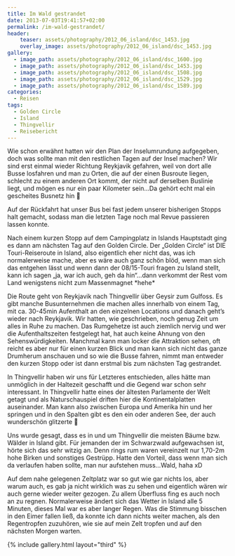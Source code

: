```yaml
---
title: Im Wald gestrandet
date: 2013-07-03T19:41:57+02:00
permalink: /im-wald-gestrandet/
header:
    teaser: assets/photography/2012_06_island/dsc_1453.jpg
    overlay_image: assets/photography/2012_06_island/dsc_1453.jpg
gallery:
  - image_path: assets/photography/2012_06_island/dsc_1600.jpg
  - image_path: assets/photography/2012_06_island/dsc_1453.jpg
  - image_path: assets/photography/2012_06_island/dsc_1508.jpg
  - image_path: assets/photography/2012_06_island/dsc_1529.jpg
  - image_path: assets/photography/2012_06_island/dsc_1589.jpg
categories:
  - Reisen
tags:
  - Golden Circle
  - Island
  - Thingvellir
  - Reisebericht
---
```


Wie schon erwähnt hatten wir den Plan der Inselumrundung aufgegeben, doch was sollte man mit den restlichen Tagen auf der Insel machen? 
Wir sind erst einmal wieder Richtung Reykjavik gefahren, weil von dort alle Busse losfahren und man zu Orten, 
die auf der einen Busroute liegen, schlecht zu einem anderen Ort kommt, der nicht auf derselben Buslinie liegt, 
und mögen es nur ein paar Kilometer sein…Da gehört echt mal ein gescheites Busnetz hin 🙁

Auf der Rückfahrt hat unser Bus bei fast jedem unserer bisherigen Stopps halt gemacht,
sodass man die letzten Tage noch mal Revue passieren lassen konnte.

Nach einem kurzen Stopp auf dem Campingplatz in Islands Hauptstadt ging es dann am nächsten Tag auf den Golden Circle. 
Der „Golden Circle“ ist DIE Touri-Reiseroute in Island, also eigentlich eher nicht das, was ich normalerweise mache, 
aber es wäre auch ganz schön blöd, wenn man sich das entgehen lässt und wenn dann der 08/15-Touri fragen zu Island stellt, 
kann ich sagen „ja, war ich auch, geh da hin“…dann verkommt der Rest vom Land wenigstens nicht zum Massenmagnet \*hehe\*

Die Route geht von Reykjavik nach Thingvellir über Geysir zum Gulfoss. Es gibt manche Busunternehmen die machen alles innerhalb von einem Tag, 
mit ca. 30-45min Aufenthalt an den einzelnen Locations und danach geht’s wieder nach Reykjavik. Wir hatten, 
wie geschrieben, noch genug Zeit um alles in Ruhe zu machen. Das Rumgehetze ist auch ziemlich nervig und wer die Aufenthaltszeiten festgelegt hat, 
hat auch keine Ahnung von den Sehenswürdigkeiten. Manchmal kann man locker die Attraktion sehen, 
oft reicht es aber nur für einen kurzen Blick und man kann sich nicht das ganze Drumherum anschauen und so wie die Busse fahren, 
nimmt man entweder den kurzen Stopp oder ist dann erstmal bis zum nächsten Tag gestrandet.

In Thingvellir haben wir uns für Letzteres entschieden, alles hätte man unmöglich in der Haltezeit geschafft und die Gegend war schon sehr interessant. 
In Thingvellir hatte eines der ältesten Parlamente der Welt getagt und als Naturschauspiel driften hier die Kontinentalplatten auseinander. 
Man kann also zwischen Europa und Amerika hin und her springen und in den Spalten gibt es den ein oder anderen See, der auch wunderschön glitzerte 🙂

Uns wurde gesagt, dass es in und um Thingvellir die meisten Bäume bzw. Wälder in Island gibt. 
Für jemanden der im Schwarzwald aufgewachsen ist, hörte sich das sehr witzig an. 
Denn rings rum waren vereinzelt nur 1,70-2m hohe Birken und sonstiges Gestrüpp. Hatte den Vorteil, dass wenn man sich da verlaufen haben sollte, 
man nur aufstehen muss…Wald, haha xD

Auf dem nahe gelegenen Zeltplatz war so gut wie gar nichts los, aber warum auch, es gab ja nicht wirklich was zu sehen und 
eigentlich wären wir auch gerne wieder weiter gezogen. Zu allem Überfluss fing es auch noch an zu regnen. 
Normalerweise ändert sich das Wetter in Island alle 5 Minuten, dieses Mal war es aber langer Regen. 
Was die Stimmung bisschen in den Eimer fallen ließ, da konnte ich dann nichts weiter machen, als den Regentropfen zuzuhören, 
wie sie auf mein Zelt tropfen und auf den nächsten Morgen warten.

{% include gallery.html layout="third" %}